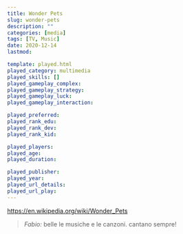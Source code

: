 ```yaml
---
title: Wonder Pets
slug: wonder-pets
description: ""
categories: [media]
tags: [TV, Music]
date: 2020-12-14
lastmod: 

template: played.html
played_category: multimedia
played_skills: []
played_gameplay_complex: 
played_gameplay_strategy: 
played_gameplay_luck: 
played_gameplay_interaction: 

played_preferred: 
played_rank_edu: 
played_rank_dev: 
played_rank_kid: 

played_players: 
played_age: 
played_duration: 

played_publisher: 
played_year: 
played_url_details: 
played_url_play: 
---
```


<https://en.wikipedia.org/wiki/Wonder_Pets>

> *Fabio:*
> belle le musiche e le canzoni. cantano sempre!


